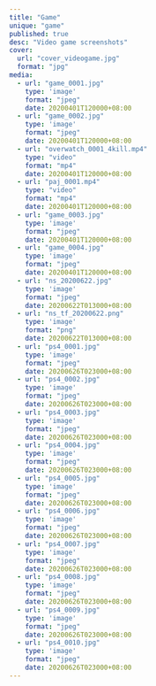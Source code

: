 ```yaml
---
title: "Game"
unique: "game"
published: true
desc: "Video game screenshots"
cover:
  url: "cover_videogame.jpg"
  format: "jpg"
media:
  - url: "game_0001.jpg"
    type: 'image'
    format: "jpeg"
    date: 20200401T120000+08:00
  - url: "game_0002.jpg"
    type: 'image'
    format: "jpeg"
    date: 20200401T120000+08:00
  - url: "overwatch_0001_4kill.mp4"
    type: "video"
    format: "mp4"
    date: 20200401T120000+08:00
  - url: "paj_0001.mp4"
    type: "video"
    format: "mp4"
    date: 20200401T120000+08:00
  - url: "game_0003.jpg"
    type: 'image'
    format: "jpeg"
    date: 20200401T120000+08:00
  - url: "game_0004.jpg"
    type: 'image'
    format: "jpeg"
    date: 20200401T120000+08:00
  - url: "ns_20200622.jpg"
    type: 'image'
    format: "jpeg"
    date: 20200622T013000+08:00
  - url: "ns_tf_20200622.png"
    type: 'image'
    format: "png"
    date: 20200622T013000+08:00
  - url: "ps4_0001.jpg"
    type: 'image'
    format: "jpeg"
    date: 20200626T023000+08:00
  - url: "ps4_0002.jpg"
    type: 'image'
    format: "jpeg"
    date: 20200626T023000+08:00
  - url: "ps4_0003.jpg"
    type: 'image'
    format: "jpeg"
    date: 20200626T023000+08:00
  - url: "ps4_0004.jpg"
    type: 'image'
    format: "jpeg"
    date: 20200626T023000+08:00
  - url: "ps4_0005.jpg"
    type: 'image'
    format: "jpeg"
    date: 20200626T023000+08:00
  - url: "ps4_0006.jpg"
    type: 'image'
    format: "jpeg"
    date: 20200626T023000+08:00
  - url: "ps4_0007.jpg"
    type: 'image'
    format: "jpeg"
    date: 20200626T023000+08:00
  - url: "ps4_0008.jpg"
    type: 'image'
    format: "jpeg"
    date: 20200626T023000+08:00
  - url: "ps4_0009.jpg"
    type: 'image'
    format: "jpeg"
    date: 20200626T023000+08:00
  - url: "ps4_0010.jpg"
    type: 'image'
    format: "jpeg"
    date: 20200626T023000+08:00
---
```

